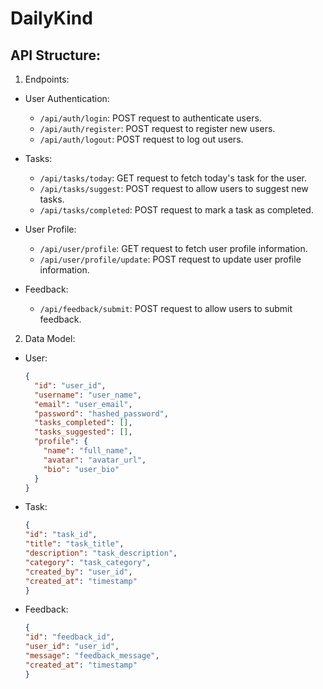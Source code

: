 # DailyKind

## API Structure:

1. Endpoints:

- User Authentication:
  - `/api/auth/login`: POST request to authenticate users.
  - `/api/auth/register`: POST request to register new users.
  - `/api/auth/logout`: POST request to log out users.

- Tasks:
  - `/api/tasks/today`: GET request to fetch today's task for the user.
  - `/api/tasks/suggest`: POST request to allow users to suggest new tasks.
  - `/api/tasks/completed`: POST request to mark a task as completed.

- User Profile:
  - `/api/user/profile`: GET request to fetch user profile information.
  - `/api/user/profile/update`: POST request to update user profile information.

- Feedback:
  - `/api/feedback/submit`: POST request to allow users to submit feedback.

2. Data Model:

- User:
  ```json
  {
    "id": "user_id",
    "username": "user_name",
    "email": "user_email",
    "password": "hashed_password",
    "tasks_completed": [],
    "tasks_suggested": [],
    "profile": {
      "name": "full_name",
      "avatar": "avatar_url",
      "bio": "user_bio"
    }
  }

- Task:
  ```json
  {
  "id": "task_id",
  "title": "task_title",
  "description": "task_description",
  "category": "task_category",
  "created_by": "user_id",
  "created_at": "timestamp"
  }

- Feedback:
  ```json
  {
  "id": "feedback_id",
  "user_id": "user_id",
  "message": "feedback_message",
  "created_at": "timestamp"
  }
